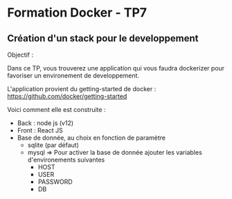 # Formation Docker - TP7

## Création d'un stack pour le developpement

Objectif :

Dans ce TP, vous trouverez une application qui vous faudra dockerizer pour favoriser un environement de developpement.

L'application provient du getting-started de docker : https://github.com/docker/getting-started

Voici comment elle est construite :
- Back : node js (v12)
- Front : React JS 
- Base de donnée, au choix en fonction de paramètre 
  - sqlite (par défaut)
  - mysql => Pour activer la base de donnée ajouter les variables d'environements suivantes 
    - HOST
    - USER
    - PASSWORD
    - DB

